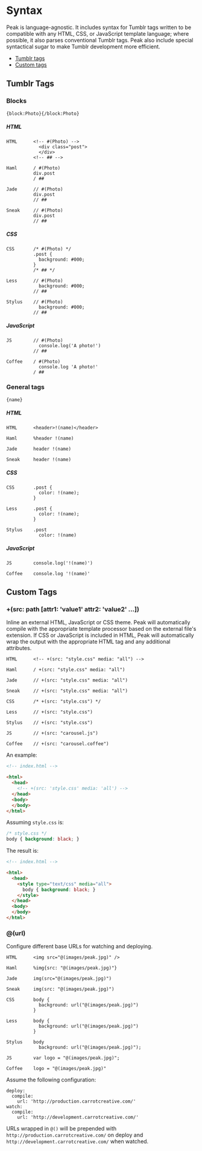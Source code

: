 # Syntax

Peak is language-agnostic. It includes syntax for Tumblr tags written to be compatible with any HTML, CSS, or JavaScript template language; where possible, it also parses conventional Tumblr tags.  Peak also include special syntactical sugar to make Tumblr development more efficient.

- [Tumblr tags](#tumblr-tags)
- [Custom tags](#custom-tags)

## Tumblr Tags

### Blocks

```
{block:Photo}{/block:Photo}
```

##### HTML

```
HTML      <!-- #(Photo) -->
            <div class="post">
            </div>
          <!-- ## -->

Haml      / #(Photo)
          div.post
          / ##

Jade      // #(Photo)
          div.post
          // ##

Sneak     // #(Photo)
          div.post
          // ##
```

##### CSS

```
CSS       /* #(Photo) */
          .post {
            background: #000;
          }
          /* ## */

Less      // #(Photo)
            background: #000;
          // ##

Stylus    // #(Photo)
            background: #000;
          // ##
```

##### JavaScript

```
JS        // #(Photo)
            console.log('A photo!')
          // ##

Coffee    / #(Photo)
            console.log 'A photo!'
          / ##
```

### General tags

```
{name}
```

##### HTML

```
HTML      <header>!(name)</header>

Haml      %header !(name)

Jade      header !(name)

Sneak     header !(name)
```

##### CSS

```
CSS       .post {
            color: !(name);
          }

Less      .post {
            color: !(name);
          }

Stylus    .post
            color: !(name)
```

##### JavaScript

```
JS        console.log('!(name)')

Coffee    console.log '!(name)'
```

## Custom Tags

### +(src: path [attr1: 'value1' attr2: 'value2' ...])

Inline an external HTML, JavaScript or CSS theme.  Peak will automatically compile with the appropriate template processor based on the external file's extension.  If CSS or JavaScript is included in HTML, Peak will automatically wrap the output with the appropriate HTML tag and any additional attributes.

```
HTML      <!-- +(src: "style.css" media: "all") -->

Haml      / +(src: "style.css" media: "all")

Jade      // +(src: "style.css" media: "all")

Sneak     // +(src: "style.css" media: "all")
```

```
CSS       /* +(src: "style.css") */

Less      // +(src: "style.css")

Stylus    // +(src: "style.css")
```

```
JS        // +(src: "carousel.js")

Coffee    // +(src: "carousel.coffee")
```

An example:
```html
<!-- index.html -->

<html>
  <head>
    <!-- +(src: 'style.css' media: 'all') -->
  </head>
  <body>
  </body>
</html>
```

Assuming `style.css` is:
```css
/* style.css */
body { background: black; }
```

The result is:
```html
<!-- index.html -->

<html>
  <head>
    <style type="text/css" media="all">
      body { background: black; }
    </style>
  </head>
  <body>
  </body>
</html>
```

### @(url)

Configure different base URLs for watching and deploying.

```
HTML      <img src="@(images/peak.jpg)" />

Haml      %img{src: "@(images/peak.jpg)"}

Jade      img(src="@(images/peak.jpg)")

Sneak     img(src: "@(images/peak.jpg)")
```

```
CSS       body {
            background: url("@(images/peak.jpg)")
          }

Less      body {
            background: url("@(images/peak.jpg)")
          }

Stylus    body
            background: url("@(images/peak.jpg)");
```

```
JS        var logo = "@(images/peak.jpg)";

Coffee    logo = "@(images/peak.jpg)"
```

Assume the following configuration:
```
deploy:
  compile:
    url: 'http://production.carrotcreative.com/'
watch:
  compile:
    url: 'http://development.carrotcreative.com/'
```

URLs wrapped in `@()` will be prepended with `http://production.carrotcreative.com/` on deploy and `http://development.carrotcreative.com/` when watched.

